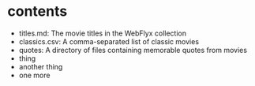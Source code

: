 # contents

- titles.md: The movie titles in the WebFlyx collection
- classics.csv: A comma-separated list of classic movies
- quotes: A directory of files containing memorable quotes from movies
- thing
- another thing
- one more
